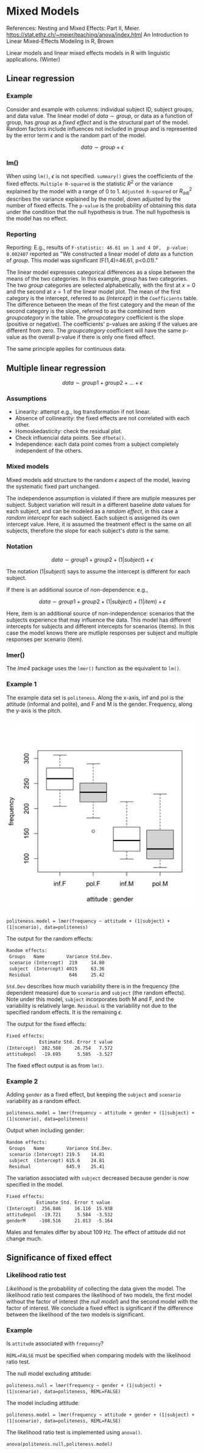 # Mixed Models

References: Nesting and Mixed Effects: Part II, Meier. <https://stat.ethz.ch/~meier/teaching/anova/index.html> An Introduction to Linear Mixed-Effects Modeling in R, Brown

Linear models and linear mixed effects models in R with linguistic applications. (Winter)

## Linear regression

### Example

Consider and example with columns: individual subject ID, subject groups, and data value. The linear model of $data \sim group$, or data as a function of group, has $group$ as a *fixed effect* and is the structural part of the model. Random factors include influences not included in $group$ and is represented by the error term $\epsilon$ and is the random part of the model.

$$ data \sim group + \epsilon$$

### lm()

When using `lm()`, $\epsilon$ is not specified. `summary()` gives the coefficients of the fixed effects. `Multiple R-squared` is the statistic $R^2$ or the variance explained by the model with a range of 0 to 1. `Adjusted R-squared` or $R^2_{adj}$ describes the variance explained by the model, down adjusted by the number of fixed effects. The `p-value` is the probability of obtaining this data under the condition that the null hypothesis is true. The null hypothesis is the model has no effect. 

### Reporting

Reporting: E.g., results of `F-statistic: 46.61 on 1 and 4 DF,  p-value: 0.002407` reported as "We constructed a linear model of $data$ as a function of $group$. This model was significant (F(1,4)=46.61, p\<0.01)."

The linear model expresses categorical differences as a slope between the means of the two categories. In this example, $group$ has two categories. The two $group$ categories are selected alphabetically, with the first at $x=0$ and the second at $x=1$ of the linear model plot. The mean of the first category is the intercept, referred to as $(Intercept)$ in the `Coefficients` table. The difference between the mean of the first category and the mean of the second category is the slope, referred to as the combined term $groupcategory$ in the table. The $groupcategory$ coefficient is the slope (positive or negative). The coefficients' p-values are asking if the values are different from zero. The $groupcategory$ coefficient will have the same p-value as the overall p-value if there is only one fixed effect.

The same principle applies for continuous data. 

## Multiple linear regression

$$ data \sim group1 + group2 + ... + \epsilon$$

### Assumptions
- Linearity: attempt e.g., log transformation if not linear.
- Absence of collinearity: the fixed effects are not correlated with each other.
- Homoskedasticity: check the residual plot.
- Check influencial data points. See `dfbeta()`.
- Independence: each data point comes from a subject completely independent of the others.

### Mixed models

Mixed models add structure to the random $\epsilon$ aspect of the model, leaving the systematic fixed part unchanged.

The independence assumption is violated if there are mutiple measures per subject. Subject variation will result in a different baseline $data$ values for each subject, and can be modeled as a _random effect_, in this case a _random intercept_ for each subject. Each subject is assigened its own intercept value. Here, it is assumed the treatment effect is the same on all subjects, therefore the slope for each subject's $data$ is the same.

### Notation

$$data \sim group1 + group2 + (1|subject) + \epsilon$$

The notation $(1|subject)$ says to assume the intercept is different for each subject. 

If there is an additional source of non-dependence: e.g., 

$$data \sim group1 + group2 + (1|subject) + (1|item) + \epsilon$$

Here, item is an additional source of non-independence: scenarios that the subjects experience that may influence the data. This model has different intercepts for subjects and different intercepts for scenarios (items). In this case the model knows there are mutliple responses per subject and multiple responses per scenario (item). 

### lmer()

The *lme4* package uses the `lmer()` function as the equivalent to `lm()`.

### Example 1

The example data set is `politeness`. Along the x-axis, inf and pol is the attitude (informal and polite), and F and M is the gender. Frequency, along the y-axis is the pitch. 

![politeness](Politeness_1.png)

```
politeness.model = lmer(frequency ~ attitude + (1|subject) + (1|scenario), data=politeness)
```

The output for the random effects:

```
Random effects:
 Groups   Name        Variance Std.Dev.
 scenario (Intercept)  219     14.80
 subject  (Intercept) 4015     63.36
 Residual              646     25.42   
 ```

`Std.Dev` describes how much variability there is in the frequency (the dependent measure) due to `scenario` and `subject` (the random effects). Note under this model, `subject` incorporates both M and F, and the variability is relatively large. `Residual` is the variability not due to the specified random effects. It is the remaining $\epsilon$. 

The output for the fixed effects:

```
Fixed effects:
            Estimate Std. Error t value
(Intercept)  202.588     26.754   7.572
attitudepol  -19.695      5.585  -3.527
```

The fixed effect output is as from `lm()`.

### Example 2

Adding `gender` as a fixed effect, but keeping the  `subject` and `scenario` variability as a random effect.

```
politeness.model = lmer(frequency ~ attitude + gender + (1|subject) + (1|scenario), data=politeness)
```

Output when including gender:

```
Random effects:
 Groups   Name        Variance Std.Dev.
 scenario (Intercept) 219.5    14.81   
 subject  (Intercept) 615.6    24.81
 Residual             645.9    25.41   
 ```
 
 The variation associated with `subject` decreased because gender is now specified in the model.

 ```
Fixed effects:
            Estimate Std. Error t value
(Intercept)  256.846     16.116  15.938
attitudepol  -19.721      5.584  -3.532
genderM     -108.516     21.013  -5.164
```

Males and females differ by about 109 Hz. The effect of attitude did not change much.

## Significance of fixed effect

### Likelihood ratio test

*Likelihood* is the probablility of collecting the data given the model. The likelihood ratio test compares the likelihood of two models, the first model without the factor of interest (the *null model*) and the second model with the factor of interest. We conclude a fixed effect is significant if the difference between the likelihood of the two models is significant. 

### Example

Is `attitude` associated with `frequency`? 

`REML=FALSE` must be specified when comparing models with the likelihood ratio test.

The null model excluding attitude: 
```
politeness.null = lmer(frequency ~ gender + (1|subject) + (1|scenario), data=politeness, REML=FALSE)
```

The model including attitude:
```
politeness.model = lmer(frequency ~ attitude + gender + (1|subject) + (1|scenario), data=politeness, REML=FALSE)
```

The likelihood ratio test is implemented using `anova()`.

```
anova(politeness.null,politeness.model)
```

